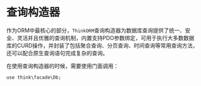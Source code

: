 # 查询构造器

作为ORM中最核心的部分，`ThinkORM`查询构造器为数据库查询提供了统一、安全、灵活并且优雅的查询机制，内置支持PDO参数绑定，可用于执行大多数数据库的CURD操作，并封装了包括聚合查询、分页查询、时间查询等常用查询方法，还可以配合原生查询语句完成复杂的查询。

在使用查询构造器的时候，需要使用门面调用：

```
use think\facade\Db;
```
